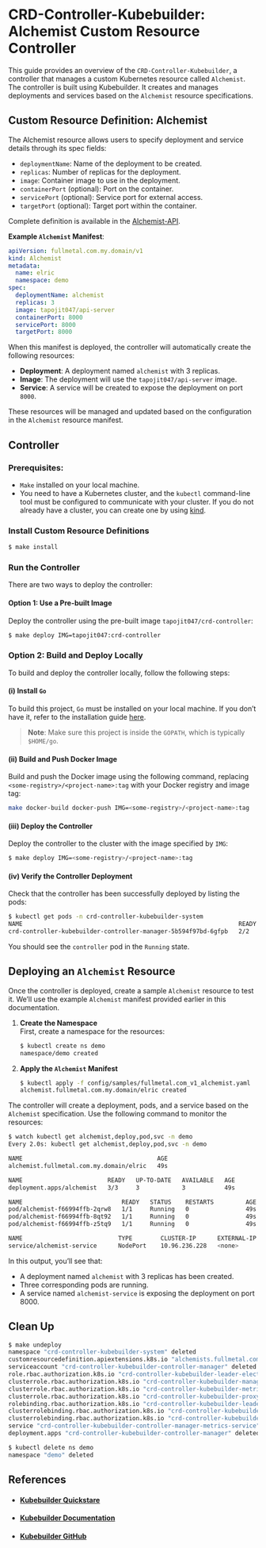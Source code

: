 # CRD-Controller-Kubebuilder: Alchemist Custom Resource Controller

This guide provides an overview of the `CRD-Controller-Kubebuilder`, a controller that manages a custom Kubernetes resource called `Alchemist`. The controller is built using Kubebuilder. It creates and manages deployments and services based on the `Alchemist` resource specifications.

## Custom Resource Definition: Alchemist

The Alchemist resource allows users to specify deployment and service details through its spec fields:

- `deploymentName`: Name of the deployment to be created.
- `replicas`: Number of replicas for the deployment.
- `image`: Container image to use in the deployment.
- `containerPort` (optional): Port on the container.
- `servicePort` (optional): Service port for external access.
- `targetPort` (optional): Target port within the container.

Complete definition is available in the [Alchemist-API](https://github.com/tapojit047/CRD-Controller-kubebuilder/blob/master/api/v1/alchemist_types.go#L27).

**Example `Alchemist` Manifest**:
```yaml
apiVersion: fullmetal.com.my.domain/v1
kind: Alchemist
metadata:
  name: elric
  namespace: demo
spec:
  deploymentName: alchemist
  replicas: 3
  image: tapojit047/api-server
  containerPort: 8000
  servicePort: 8000
  targetPort: 8000
```

When this manifest is deployed, the controller will automatically create the following resources:

- **Deployment**: A deployment named `alchemist` with 3 replicas.
- **Image**: The deployment will use the `tapojit047/api-server` image.
- **Service**: A service will be created to expose the deployment on port `8000`.

These resources will be managed and updated based on the configuration in the `Alchemist` resource manifest.

## Controller

### Prerequisites:
- `Make` installed on your local machine.
- You need to have a Kubernetes cluster, and the `kubectl` command-line tool must be configured to communicate with your cluster. If you do not already have a cluster, you can create one by using [kind](https://kind.sigs.k8s.io/docs/user/quick-start/).

### Install Custom Resource Definitions
```bash
$ make install
```

### Run the Controller

There are two ways to deploy the controller:

#### Option 1: Use a Pre-built Image
Deploy the controller using the pre-built image `tapojit047/crd-controller`:

```bash
$ make deploy IMG=tapojit047:crd-controller
```

### Option 2: Build and Deploy Locally

To build and deploy the controller locally, follow the following steps:

#### (i) Install `Go`  
To build this project, `Go` must be installed on your local machine. If you don’t have it, refer to the installation guide [here](https://github.com/tapojit047/CRD-Controller-kubebuilder/blob/master/install-go.md).

> **Note**: Make sure this project is inside the `GOPATH`, which is typically `$HOME/go`.

#### (ii) Build and Push Docker Image  
Build and push the Docker image using the following command, replacing `<some-registry>/<project-name>:tag` with your Docker registry and image tag:

```bash
make docker-build docker-push IMG=<some-registry>/<project-name>:tag
```

#### (iii) Deploy the Controller  
Deploy the controller to the cluster with the image specified by `IMG`:

```bash
$ make deploy IMG=<some-registry>/<project-name>:tag
```

#### (iv) Verify the Controller Deployment
Check that the controller has been successfully deployed by listing the pods:
```bash
$ kubectl get pods -n crd-controller-kubebuilder-system
NAME                                                             READY   STATUS    RESTARTS   AGE
crd-controller-kubebuilder-controller-manager-5b594f97bd-6gfpb   2/2     Running   0          170m
```
You should see the `controller` pod in the `Running` state.

## Deploying an `Alchemist` Resource
Once the controller is deployed, create a sample `Alchemist` resource to test it. We’ll use the example `Alchemist` manifest provided earlier in this documentation.

1. **Create the Namespace**  
   First, create a namespace for the resources:
    ```bash
    $ kubectl create ns demo
    namespace/demo created
    ```
2. **Apply the `Alchemist` Manifest**
    ```bash
    $ kubectl apply -f config/samples/fullmetal.com_v1_alchemist.yaml
    alchemist.fullmetal.com.my.domain/elric created
    ```

The controller will create a deployment, pods, and a service based on the `Alchemist` specification. Use the following command to monitor the resources:

```bash
$ watch kubectl get alchemist,deploy,pod,svc -n demo
Every 2.0s: kubectl get alchemist,deploy,pod,svc -n demo                                                                                                                  

NAME                                      AGE
alchemist.fullmetal.com.my.domain/elric   49s

NAME                        READY   UP-TO-DATE   AVAILABLE   AGE
deployment.apps/alchemist   3/3     3            3           49s

NAME                            READY   STATUS    RESTARTS         AGE
pod/alchemist-f66994ffb-2qrw8   1/1     Running   0                49s
pod/alchemist-f66994ffb-8qt92   1/1     Running   0                49s
pod/alchemist-f66994ffb-z5tq9   1/1     Running   0                49s

NAME                           TYPE        CLUSTER-IP      EXTERNAL-IP   PORT(S)                      AGE
service/alchemist-service      NodePort    10.96.236.228   <none>        8000:30047/TCP               49s
```

In this output, you’ll see that:

- A deployment named `alchemist` with 3 replicas has been created.
- Three corresponding pods are running.
- A service named `alchemist-service` is exposing the deployment on port 8000.

## Clean Up
```bash
$ make undeploy
namespace "crd-controller-kubebuilder-system" deleted
customresourcedefinition.apiextensions.k8s.io "alchemists.fullmetal.com.my.domain" deleted
serviceaccount "crd-controller-kubebuilder-controller-manager" deleted
role.rbac.authorization.k8s.io "crd-controller-kubebuilder-leader-election-role" deleted
clusterrole.rbac.authorization.k8s.io "crd-controller-kubebuilder-manager-role" deleted
clusterrole.rbac.authorization.k8s.io "crd-controller-kubebuilder-metrics-reader" deleted
clusterrole.rbac.authorization.k8s.io "crd-controller-kubebuilder-proxy-role" deleted
rolebinding.rbac.authorization.k8s.io "crd-controller-kubebuilder-leader-election-rolebinding" deleted
clusterrolebinding.rbac.authorization.k8s.io "crd-controller-kubebuilder-manager-rolebinding" deleted
clusterrolebinding.rbac.authorization.k8s.io "crd-controller-kubebuilder-proxy-rolebinding" deleted
service "crd-controller-kubebuilder-controller-manager-metrics-service" deleted
deployment.apps "crd-controller-kubebuilder-controller-manager" deleted

$ kubectl delete ns demo
namespace "demo" deleted
```

## References
* #### [Kubebuilder Quickstare](https://book.kubebuilder.io/quick-start)
* #### [Kubebuilder Documentation][1]
* #### [Kubebuilder GitHub][2]

[1]:https://book.kubebuilder.io/ "Kubebuilder Book"
[2]:https://github.com/kubernetes-sigs/kubebuilder "Kubebuilder"